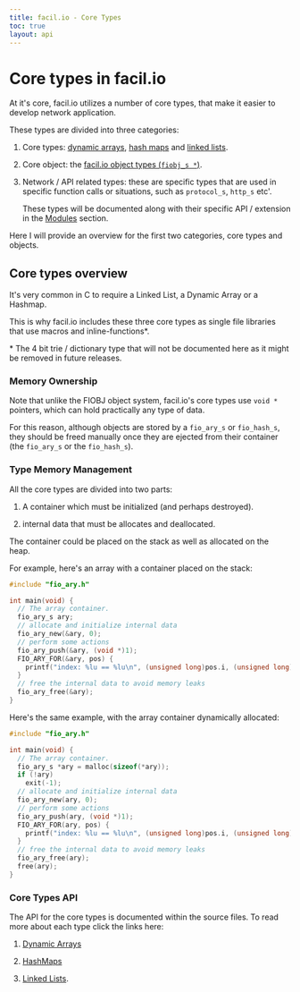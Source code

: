 ```yaml
---
title: facil.io - Core Types
toc: true
layout: api
---
```

# Core types in facil.io 

At it's core, facil.io utilizes a number of core types, that make it easier to develop network application.

These types are divided into three categories:

1. Core types: [dynamic arrays](/api/fio_ary), [hash maps](/api/fio_hashmap) and [linked lists](/api/fio_llist).

1. Core object: the [facil.io object types (`fiobj_s *`)](/api/fiobj).

1. Network / API related types: these are specific types that are used in specific function calls or situations, such as `protocol_s`, `http_s` etc'.

    These types will be documented along with their specific API / extension in the [Modules](/api/modules) section. 

Here I will provide an overview for the first two categories, core types and objects.

## Core types overview

It's very common in C to require a Linked List, a Dynamic Array or a Hashmap.

This is why facil.io includes these three core types as single file libraries that use macros and inline-functions\*.

\* The 4 bit trie / dictionary type that will not be documented here as it might be removed in future releases.

### Memory Ownership

Note that unlike the FIOBJ object system, facil.io's core types use `void *` pointers, which can hold practically any type of data.

For this reason, although objects are stored by a `fio_ary_s` or `fio_hash_s`, they should be freed manually once they are ejected from their container (the `fio_ary_s` or the `fio_hash_s`).

### Type Memory Management

All the core types are divided into two parts:

1. A container which must be initialized (and perhaps destroyed).

1. internal data that must be allocates and deallocated.

The container could be placed on the stack as well as allocated on the heap.

For example, here's an array with a container placed on the stack:

```c
#include "fio_ary.h"

int main(void) {
  // The array container.
  fio_ary_s ary;
  // allocate and initialize internal data
  fio_ary_new(&ary, 0);
  // perform some actions
  fio_ary_push(&ary, (void *)1);
  FIO_ARY_FOR(&ary, pos) {
    printf("index: %lu == %lu\n", (unsigned long)pos.i, (unsigned long)pos.obj);
  }
  // free the internal data to avoid memory leaks
  fio_ary_free(&ary);
}
```

Here's the same example, with the array container dynamically allocated:

```c
#include "fio_ary.h"

int main(void) {
  // The array container.
  fio_ary_s *ary = malloc(sizeof(*ary));
  if (!ary)
    exit(-1);
  // allocate and initialize internal data
  fio_ary_new(ary, 0);
  // perform some actions
  fio_ary_push(ary, (void *)1);
  FIO_ARY_FOR(ary, pos) {
    printf("index: %lu == %lu\n", (unsigned long)pos.i, (unsigned long)pos.obj);
  }
  // free the internal data to avoid memory leaks
  fio_ary_free(ary);
  free(ary);
}
```
### Core Types API

The API for the core types is documented within the source files. To read more about each type click the links here:

1. [Dynamic Arrays](/api/fio_ary)

1. [HashMaps](/api/fio_hashmap)

1. [Linked Lists](/api/fio_llist).


